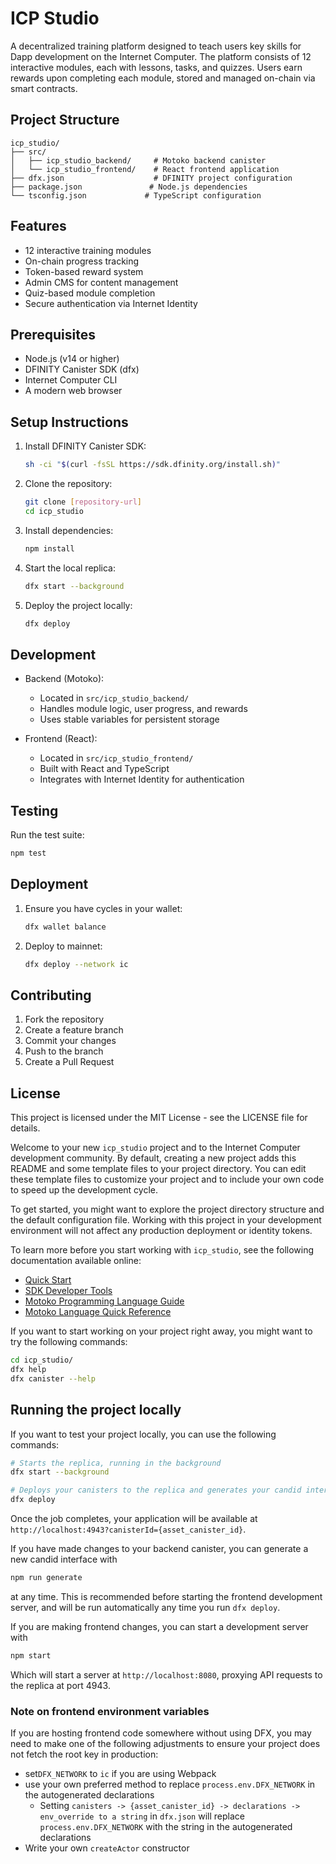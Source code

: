 # ICP Studio

A decentralized training platform designed to teach users key skills for Dapp development on the Internet Computer. The platform consists of 12 interactive modules, each with lessons, tasks, and quizzes. Users earn rewards upon completing each module, stored and managed on-chain via smart contracts.

## Project Structure

```
icp_studio/
├── src/
│   ├── icp_studio_backend/     # Motoko backend canister
│   └── icp_studio_frontend/    # React frontend application
├── dfx.json                    # DFINITY project configuration
├── package.json               # Node.js dependencies
└── tsconfig.json             # TypeScript configuration
```

## Features

- 12 interactive training modules
- On-chain progress tracking
- Token-based reward system
- Admin CMS for content management
- Quiz-based module completion
- Secure authentication via Internet Identity

## Prerequisites

- Node.js (v14 or higher)
- DFINITY Canister SDK (dfx)
- Internet Computer CLI
- A modern web browser

## Setup Instructions

1. Install DFINITY Canister SDK:
   ```bash
   sh -ci "$(curl -fsSL https://sdk.dfinity.org/install.sh)"
   ```

2. Clone the repository:
   ```bash
   git clone [repository-url]
   cd icp_studio
   ```

3. Install dependencies:
   ```bash
   npm install
   ```

4. Start the local replica:
   ```bash
   dfx start --background
   ```

5. Deploy the project locally:
   ```bash
   dfx deploy
   ```

## Development

- Backend (Motoko):
  - Located in `src/icp_studio_backend/`
  - Handles module logic, user progress, and rewards
  - Uses stable variables for persistent storage

- Frontend (React):
  - Located in `src/icp_studio_frontend/`
  - Built with React and TypeScript
  - Integrates with Internet Identity for authentication

## Testing

Run the test suite:
```bash
npm test
```

## Deployment

1. Ensure you have cycles in your wallet:
   ```bash
   dfx wallet balance
   ```

2. Deploy to mainnet:
   ```bash
   dfx deploy --network ic
   ```

## Contributing

1. Fork the repository
2. Create a feature branch
3. Commit your changes
4. Push to the branch
5. Create a Pull Request

## License

This project is licensed under the MIT License - see the LICENSE file for details.

Welcome to your new `icp_studio` project and to the Internet Computer development community. By default, creating a new project adds this README and some template files to your project directory. You can edit these template files to customize your project and to include your own code to speed up the development cycle.

To get started, you might want to explore the project directory structure and the default configuration file. Working with this project in your development environment will not affect any production deployment or identity tokens.

To learn more before you start working with `icp_studio`, see the following documentation available online:

- [Quick Start](https://internetcomputer.org/docs/current/developer-docs/setup/deploy-locally)
- [SDK Developer Tools](https://internetcomputer.org/docs/current/developer-docs/setup/install)
- [Motoko Programming Language Guide](https://internetcomputer.org/docs/current/motoko/main/motoko)
- [Motoko Language Quick Reference](https://internetcomputer.org/docs/current/motoko/main/language-manual)

If you want to start working on your project right away, you might want to try the following commands:

```bash
cd icp_studio/
dfx help
dfx canister --help
```

## Running the project locally

If you want to test your project locally, you can use the following commands:

```bash
# Starts the replica, running in the background
dfx start --background

# Deploys your canisters to the replica and generates your candid interface
dfx deploy
```

Once the job completes, your application will be available at `http://localhost:4943?canisterId={asset_canister_id}`.

If you have made changes to your backend canister, you can generate a new candid interface with

```bash
npm run generate
```

at any time. This is recommended before starting the frontend development server, and will be run automatically any time you run `dfx deploy`.

If you are making frontend changes, you can start a development server with

```bash
npm start
```

Which will start a server at `http://localhost:8080`, proxying API requests to the replica at port 4943.

### Note on frontend environment variables

If you are hosting frontend code somewhere without using DFX, you may need to make one of the following adjustments to ensure your project does not fetch the root key in production:

- set`DFX_NETWORK` to `ic` if you are using Webpack
- use your own preferred method to replace `process.env.DFX_NETWORK` in the autogenerated declarations
  - Setting `canisters -> {asset_canister_id} -> declarations -> env_override to a string` in `dfx.json` will replace `process.env.DFX_NETWORK` with the string in the autogenerated declarations
- Write your own `createActor` constructor
